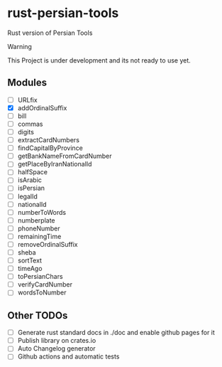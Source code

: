 # rust-persian-tools

Rust version of Persian Tools

> [!WARNING]  
> This Project is under development and its not ready to use yet.

## Modules

- [ ] URLfix
- [x] addOrdinalSuffix
- [ ] bill
- [ ] commas
- [ ] digits
- [ ] extractCardNumbers
- [ ] findCapitalByProvince
- [ ] getBankNameFromCardNumber
- [ ] getPlaceByIranNationalId
- [ ] halfSpace
- [ ] isArabic
- [ ] isPersian
- [ ] legalId
- [ ] nationalId
- [ ] numberToWords
- [ ] numberplate
- [ ] phoneNumber
- [ ] remainingTime
- [ ] removeOrdinalSuffix
- [ ] sheba
- [ ] sortText
- [ ] timeAgo
- [ ] toPersianChars
- [ ] verifyCardNumber
- [ ] wordsToNumber

## Other TODOs

- [ ] Generate rust standard docs in ./doc and enable github pages for it
- [ ] Publish library on crates.io
- [ ] Auto Changelog generator
- [ ] Github actions and automatic tests
